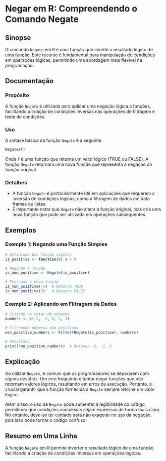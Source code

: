 <!--
Meta Description: # Negar em R: Compreendendo o Comando Negate ## Sinopse O comando `Negate` em R é uma função que inverte o resultado lógico de uma função. Este recurs...
Meta Keywords: função, negate, uma, que, condições
-->

# Negar em R: Compreendendo o Comando Negate

## Sinopse
O comando `Negate` em R é uma função que inverte o resultado lógico de uma função. Este recurso é fundamental para manipulação de condições em operações lógicas, permitindo uma abordagem mais flexível na programação.

## Documentação
### Propósito
A função `Negate` é utilizada para aplicar uma negação lógica a funções, facilitando a criação de condições inversas nas operações de filtragem e teste de condições.

### Uso
A sintaxe básica da função `Negate` é a seguinte:

```R
Negate(f)
```

Onde `f` é uma função que retorna um valor lógico (TRUE ou FALSE). A função `Negate` retornará uma nova função que representa a negação da função original.

### Detalhes
- A função `Negate` é particularmente útil em aplicações que requerem a inversão de condições lógicas, como a filtragem de dados em data frames ou listas.
- É importante notar que `Negate` não altera a função original, mas cria uma nova função que pode ser utilizada em operações subsequentes.

## Exemplos
### Exemplo 1: Negando uma Função Simples
```R
# Definindo uma função simples
is_positive <- function(x) x > 0

# Negando a função
is_non_positive <- Negate(is_positive)

# Testando a nova função
is_non_positive(-5)  # Retorna TRUE
is_non_positive(3)   # Retorna FALSE
```

### Exemplo 2: Aplicando em Filtragem de Dados
```R
# Criando um vetor de números
numbers <- c(-2, -1, 0, 1, 2)

# Filtrando números não positivos
non_positive_numbers <- Filter(Negate(is_positive), numbers)

# Resultado
print(non_positive_numbers)  # Retorna -2, -1, 0
```

## Explicação
Ao utilizar `Negate`, é comum que os programadores se depararem com alguns desafios. Um erro frequente é tentar negar funções que não retornam valores lógicos, resultando em erros de execução. Portanto, é crucial garantir que a função fornecida a `Negate` sempre retorne um valor lógico.

Além disso, o uso de `Negate` pode aumentar a legibilidade do código, permitindo que condições complexas sejam expressas de forma mais clara. No entanto, deve-se ter cuidado para não exagerar no uso da negação, pois isso pode tornar o código confuso.

## Resumo em Uma Linha
A função `Negate` em R permite inverter o resultado lógico de uma função, facilitando a criação de condições inversas em operações lógicas.